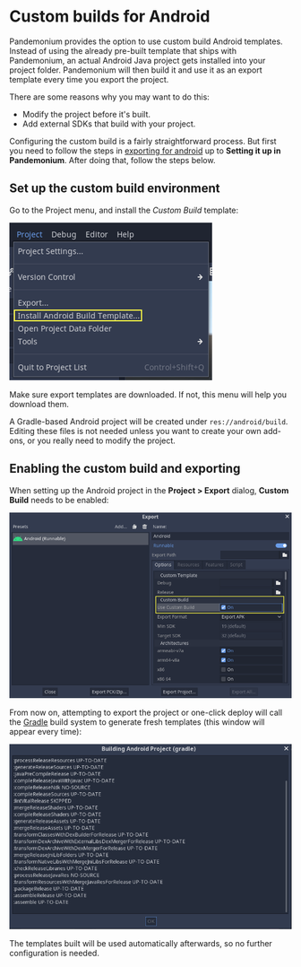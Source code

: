 
# Custom builds for Android

Pandemonium provides the option to use custom build Android templates. Instead of
using the already pre-built template that ships with Pandemonium, an actual Android
Java project gets installed into your project folder. Pandemonium will then build it
and use it as an export template every time you export the project.

There are some reasons why you may want to do this:

* Modify the project before it's built.
* Add external SDKs that build with your project.

Configuring the custom build is a fairly straightforward process. But first
you need to follow the steps in [exporting for android](12_exporting_for_android.md)
up to **Setting it up in Pandemonium**. After doing that, follow the steps below.

## Set up the custom build environment

Go to the Project menu, and install the *Custom Build* template:

![](img/custom_build_install_template.png)

Make sure export templates are downloaded. If not, this menu will help you
download them.

A Gradle-based Android project will be created under `res://android/build`.
Editing these files is not needed unless you want to create
your own add-ons, or you really need to modify the project.


## Enabling the custom build and exporting

When setting up the Android project in the **Project &gt; Export** dialog,
**Custom Build** needs to be enabled:

![](img/custom_build_enable.png)

From now on, attempting to export the project or one-click deploy will call the
[Gradle](https://gradle.org/) build system to generate fresh templates (this
window will appear every time):

![](img/custom_build_gradle.png)

The templates built will be used automatically afterwards, so no further
configuration is needed.

